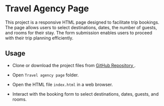 # Travel Agency Page

This project is a responsive HTML page designed to facilitate trip bookings. The page allows users to select destinations, dates, the number of guests, and rooms for their stay. The form submission enables users to proceed with their trip planning efficiently.

## Usage

- Clone or download the project files from [GitHub Repository ](https://github.com/RaimisM/travel-agency-page.git).

- Open ```Travel agency page``` folder.

- Open the HTML file ```index.html``` in a web browser.

- Interact with the booking form to select destinations, dates, guests, and rooms.